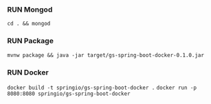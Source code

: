 ### RUN Mongod

`cd . && mongod`


### RUN Package

`mvnw package && java -jar target/gs-spring-boot-docker-0.1.0.jar`


### RUN Docker

`docker build -t springio/gs-spring-boot-docker .`
`docker run -p 8080:8080 springio/gs-spring-boot-docker`